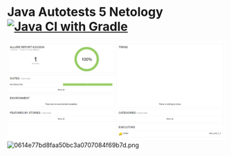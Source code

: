 # Java Autotests 5 Netology [![Java CI with Gradle](https://github.com/dadosha/Java_Auto_5_1/actions/workflows/gradle.yml/badge.svg)](https://github.com/dadosha/Java_Auto_5_1/actions/workflows/gradle.yml)

![img.png](img.png)
![0614e77bd8faa50bc3a0707084f69b7d.png](..%2F..%2F..%2FDownloads%2F0614e77bd8faa50bc3a0707084f69b7d.png)